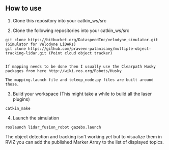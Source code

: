 ## How to use 
1. Clone this repository into your catkin_ws/src

2. Clone the following repositories into your catkin_ws/src
```
git clone https://bitbucket.org/DataspeedInc/velodyne_simulator.git (Simulator for Velodyne LiDARs)
git clone https://github.com/praveen-palanisamy/multiple-object-tracking-lidar.git (Point cloud object tracker)


If mapping needs to be done then I usually use the Clearpath Husky packages from here http://wiki.ros.org/Robots/Husky

The mapping.launch file and teleop_node.py files are built around those.

```
3. Build your workspace (This might take a while to build all the laser plugins)
```
catkin_make
```
4. Launch the simulation
```
roslaunch lidar_fusion_robot gazebo.launch 
```

The object detection and tracking isn't working yet but to visualize them in RVIZ you can add the published Marker Array to the list of displayed topics.

